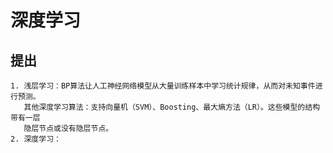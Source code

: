 深度学习
===
提出
---
	1. 浅层学习：BP算法让人工神经网络模型从大量训练样本中学习统计规律，从而对未知事件进行预测。
	   其他深度学习算法：支持向量机（SVM）、Boosting、最大熵方法（LR）。这些模型的结构带有一层
	   隐层节点或没有隐层节点。 	
	2. 深度学习：
